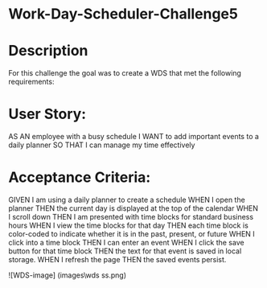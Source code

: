 # Work-Day-Scheduler-Challenge5

# Description

For this challenge the goal was to create a WDS that met the following requirements:

# User Story:

AS AN employee with a busy schedule
I WANT to add important events to a daily planner
SO THAT I can manage my time effectively

# Acceptance Criteria:

GIVEN I am using a daily planner to create a schedule
WHEN I open the planner
THEN the current day is displayed at the top of the calendar
WHEN I scroll down
THEN I am presented with time blocks for standard business hours
WHEN I view the time blocks for that day
THEN each time block is color-coded to indicate whether it is in the past, present, or future
WHEN I click into a time block
THEN I can enter an event
WHEN I click the save button for that time block
THEN the text for that event is saved in local storage.
WHEN I refresh the page
THEN the saved events persist.

![WDS-image] (images\wds ss.png)
